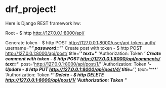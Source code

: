 # drf_project!

Here is Django REST framework hw:

Root - $ http http://127.0.0.1:8000/api/

Generate token - $ http POST http://127.0.0.1:8000/user/api-token-auth/ username="***" password="***"
Create post with token - $ http POST http://127.0.0.1:8000/api/post/ title='***' text='***' 'Authorization: Token ***'
Create comment with token - $ http POST http://127.0.0.1:8000/api/comments/ text='***' post='http://127.0.0.1:8000/api/post/1/' 'Authorization: Token ***'- 
Update - $ http PUT http://127.0.0.1:8000/api/post/4/ title='****', text='****' 'Authorization: Token ****'
Delete - $ http DELETE http://127.0.0.1:8000/api/post/1/ 'Authorization: Token '***'
